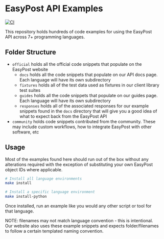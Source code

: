 # EasyPost API Examples

[![CI](https://github.com/EasyPost/examples/workflows/CI/badge.svg)](https://github.com/EasyPost/examples/actions?query=workflow%3ACI)

This repository holds hundreds of code examples for using the EasyPost API across 7+ programming languages.

## Folder Structure

-   `official` holds all the official code snippets that populate on the EasyPost website
    -   `docs` holds all the code snippets that populate on our API docs page. Each language will have its own subdirectory
    -   `fixtures` holds all of the test data used as fixtures in our client library test suites
    -   `guides` holds all the code snippets that populate on our guides page. Each language will have its own subdirectory
    -   `responses` holds all of the associated responses for our example snippets found in the `docs` directory that will give you a good idea of what to expect back from the EasyPost API
-   `community` holds code snippets contributed from the community. These may include custom workflows, how to integrate EasyPost with other software, etc

## Usage

Most of the examples found here should run out of the box without any alterations required with the exception of substituting your own EasyPost object IDs where applicable.

```bash
# Install all language environments
make install

# Install a specific language environment
make install-python
```

Once installed, run an example like you would any other script or tool for that language.

NOTE: filenames may not match language convention - this is intentional. Our website also uses these example snippets and expects folder/filenames to follow a certain templated naming convention.
